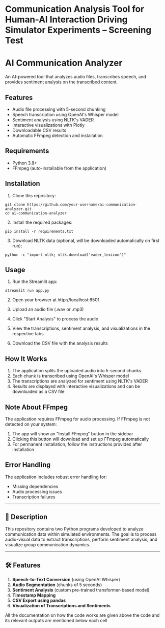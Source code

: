 # Communication Analysis Tool for Human-AI Interaction Driving Simulator Experiments – Screening Test
# AI Communication Analyzer

An AI-powered tool that analyzes audio files, transcribes speech, and provides sentiment analysis on the transcribed content.

## Features

- Audio file processing with 5-second chunking
- Speech transcription using OpenAI's Whisper model
- Sentiment analysis using NLTK's VADER
- Interactive visualizations with Plotly
- Downloadable CSV results
- Automatic FFmpeg detection and installation

## Requirements

- Python 3.8+
- FFmpeg (auto-installable from the application)

## Installation

1. Clone this repository:
```
git clone https://github.com/your-username/ai-communication-analyzer.git
cd ai-communication-analyzer
```

2. Install the required packages:
```
pip install -r requirements.txt
```

3. Download NLTK data (optional, will be downloaded automatically on first run):
```
python -c "import nltk; nltk.download('vader_lexicon')"
```

## Usage

1. Run the Streamlit app:
```
streamlit run app.py
```

2. Open your browser at http://localhost:8501

3. Upload an audio file (.wav or .mp3)

4. Click "Start Analysis" to process the audio

5. View the transcriptions, sentiment analysis, and visualizations in the respective tabs

6. Download the CSV file with the analysis results

## How It Works

1. The application splits the uploaded audio into 5-second chunks
2. Each chunk is transcribed using OpenAI's Whisper model
3. The transcriptions are analyzed for sentiment using NLTK's VADER
4. Results are displayed with interactive visualizations and can be downloaded as a CSV file

## Note About FFmpeg

The application requires FFmpeg for audio processing. If FFmpeg is not detected on your system:

1. The app will show an "Install FFmpeg" button in the sidebar
2. Clicking this button will download and set up FFmpeg automatically
3. For permanent installation, follow the instructions provided after installation

## Error Handling

The application includes robust error handling for:
- Missing dependencies
- Audio processing issues
- Transcription failures


---

## 📌 Description
This repository contains two Python programs developed to analyze communication data within simulated environments. The goal is to process audio-visual data to extract transcriptions, perform sentiment analysis, and visualize group communication dynamics.

---

## 🛠️ Features
1. **Speech-to-Text Conversion** (using OpenAI Whisper)
2. **Audio Segmentation** (chunks of 5 seconds)
3. **Sentiment Analysis** (custom pre-trained transformer-based model)
4. **Timestamp Mapping**
5. **CSV Export using pandas**
6. **Visualization of Transcriptions and Sentiments**

All the documentation on how the code works are given above the code and its relevant outputs are mentioned below each cell
